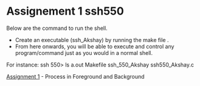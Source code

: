 # Assignement 1 ssh550 


Below are the command to run the shell.

  - Create an executable (ssh_Akshay) by running the make file .
  - From here onwards, you will be able to execute and control any program/command just as you would in a normal shell. 
  
For instance: 
ssh 550> ls
a.out Makefile ssh_550_Akshay  ssh550_Akshay.c

 [Assignment 1](https://oscourse.github.io/hw1.html) - Process in Foreground and Background
